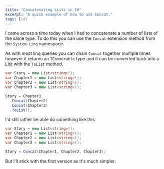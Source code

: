 ```yaml
---
title: "Concatenating Lists in C#"
excerpt: "A quick example of how to use Concat."
tags: [c#]
---
```


I came across a time today when I had to concatenate a number of lists of the same type. To do this you can use the `Concat` extension method from the `System.Linq` namespace.

As with most linq queries you can chain `Concat` together multiple times however it returns an `IEnumerable` type and it can be converted back into a List with the `ToList` method.

```c#
var Story = new List<string>();
var Chapter1 = new List<string>();
var Chapter2 = new List<string>();
var Chapter3 = new List<string>();

Story = Chapter1
  .Concat(Chapter2)
  .Concat(Chapter3)
  .ToList();
```

I'd still rather be able do something like this

```c#
var Story = new List<string>();
var Chapter1 = new List<string>();
var Chapter2 = new List<string>();
var Chapter3 = new List<string>();

Story = Concat(Chapter1, Chapter2, Chapter3);
```

But I'll stick with the first version as it's much simpler.